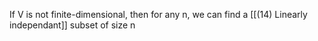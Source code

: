 If V is not finite-dimensional, then for any n, we can find a [[(14) Linearly independant]] subset of size n